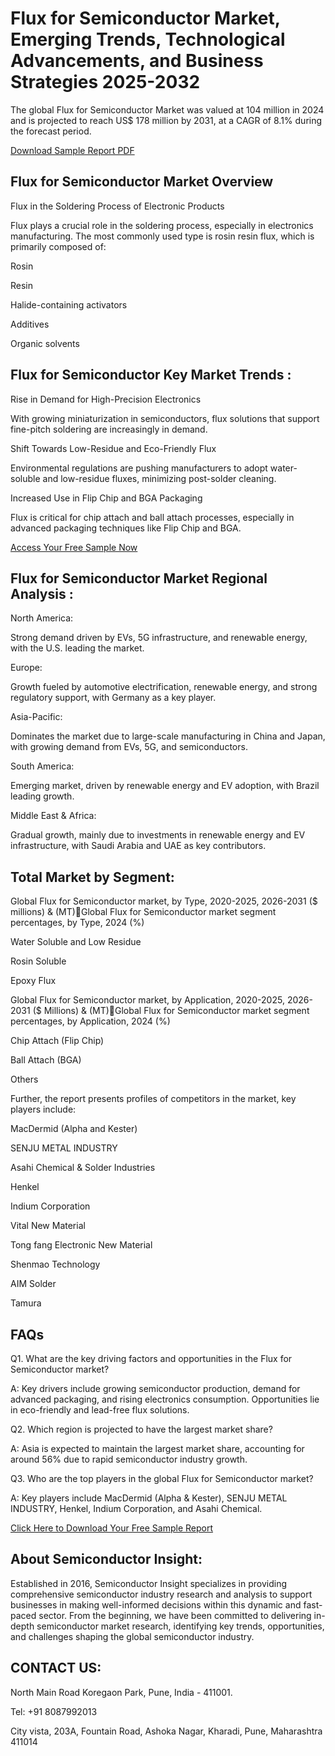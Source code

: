 <h1>Flux for Semiconductor Market, Emerging Trends, Technological Advancements, and Business Strategies 2025-2032</h1>

The global Flux for Semiconductor Market was valued at 104 million in 2024 and is projected to reach US$ 178 million by 2031, at a CAGR of 8.1% during the forecast period.

[Download Sample Report PDF ](https://semiconductorinsight.com/download-sample-report/?product_id=90932)

<h2>Flux for Semiconductor Market Overview</h2>

Flux in the Soldering Process of Electronic Products

Flux plays a crucial role in the soldering process, especially in electronics manufacturing. The most commonly used type is rosin resin flux, which is primarily composed of:

Rosin

Resin

Halide-containing activators

Additives

Organic solvents

<h2>Flux for Semiconductor Key Market Trends  :</h2>

Rise in Demand for High-Precision Electronics

With growing miniaturization in semiconductors, flux solutions that support fine-pitch soldering are increasingly in demand.

Shift Towards Low-Residue and Eco-Friendly Flux

Environmental regulations are pushing manufacturers to adopt water-soluble and low-residue fluxes, minimizing post-solder cleaning.

Increased Use in Flip Chip and BGA Packaging

Flux is critical for chip attach and ball attach processes, especially in advanced packaging techniques like Flip Chip and BGA.

[Access Your Free Sample Now](https://semiconductorinsight.com/report/flux-for-semiconductor-market-size/)

<h2>Flux for Semiconductor Market Regional Analysis :</h2>

North America:

Strong demand driven by EVs, 5G infrastructure, and renewable energy, with the U.S. leading the market.

Europe:

Growth fueled by automotive electrification, renewable energy, and strong regulatory support, with Germany as a key player.

Asia-Pacific:

Dominates the market due to large-scale manufacturing in China and Japan, with growing demand from EVs, 5G, and semiconductors.

South America:

Emerging market, driven by renewable energy and EV adoption, with Brazil leading growth.

Middle East & Africa:

Gradual growth, mainly due to investments in renewable energy and EV infrastructure, with Saudi Arabia and UAE as key contributors.

<h2>Total Market by Segment:</h2>

Global Flux for Semiconductor market, by Type, 2020-2025, 2026-2031 ($ millions) & (MT)Global Flux for Semiconductor market segment percentages, by Type, 2024 (%)

Water Soluble and Low Residue

Rosin Soluble

Epoxy Flux

Global Flux for Semiconductor market, by Application, 2020-2025, 2026-2031 ($ Millions) & (MT)Global Flux for Semiconductor market segment percentages, by Application, 2024 (%)

Chip Attach (Flip Chip)

Ball Attach (BGA)

Others

Further, the report presents profiles of competitors in the market, key players include:

MacDermid (Alpha and Kester)

SENJU METAL INDUSTRY

Asahi Chemical & Solder Industries

Henkel

Indium Corporation

Vital New Material

Tong fang Electronic New Material

Shenmao Technology

AIM Solder

Tamura

<h2>FAQs</h2>

Q1. What are the key driving factors and opportunities in the Flux for Semiconductor market?

A: Key drivers include growing semiconductor production, demand for advanced packaging, and rising electronics consumption. Opportunities lie in eco-friendly and lead-free flux solutions.

Q2. Which region is projected to have the largest market share?

A: Asia is expected to maintain the largest market share, accounting for around 56% due to rapid semiconductor industry growth.

Q3. Who are the top players in the global Flux for Semiconductor market?

A: Key players include MacDermid (Alpha & Kester), SENJU METAL INDUSTRY, Henkel, Indium Corporation, and Asahi Chemical.

[Click Here to Download Your Free Sample Report ](https://semiconductorinsight.com/download-sample-report/?product_id=90932)

<h2>About Semiconductor Insight:</h2>

Established in 2016, Semiconductor Insight specializes in providing comprehensive semiconductor industry research and analysis to support businesses in making well-informed decisions within this dynamic and fast-paced sector. From the beginning, we have been committed to delivering in-depth semiconductor market research, identifying key trends, opportunities, and challenges shaping the global semiconductor industry.

<h2>CONTACT US:</h2>

North Main Road Koregaon Park, Pune, India - 411001.

Tel: +91 8087992013

City vista, 203A, Fountain Road, Ashoka Nagar, Kharadi, Pune, Maharashtra 411014


